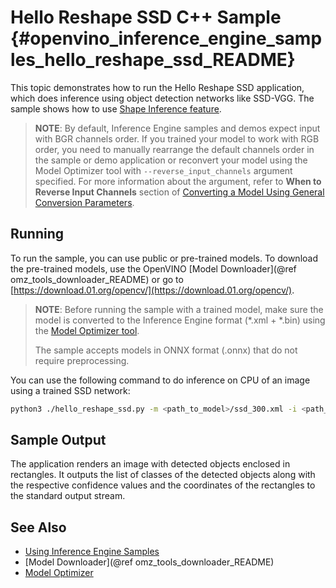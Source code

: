 # Hello Reshape SSD C++ Sample {#openvino_inference_engine_samples_hello_reshape_ssd_README}

This topic demonstrates how to run the Hello Reshape SSD application, which does inference using object detection
networks like SSD-VGG. The sample shows how to use [Shape Inference feature](../../../docs/IE_DG/ShapeInference.md).

> **NOTE**: By default, Inference Engine samples and demos expect input with BGR channels order. If you trained your model to work with RGB order, you need to manually rearrange the default channels order in the sample or demo application or reconvert your model using the Model Optimizer tool with `--reverse_input_channels` argument specified. For more information about the argument, refer to **When to Reverse Input Channels** section of [Converting a Model Using General Conversion Parameters](../../../docs/MO_DG/prepare_model/convert_model/Converting_Model_General.md).

## Running

To run the sample, you can use public or pre-trained models. To download the pre-trained models, use the OpenVINO [Model Downloader](@ref omz_tools_downloader_README) or go to [https://download.01.org/opencv/](https://download.01.org/opencv/).

> **NOTE**: Before running the sample with a trained model, make sure the model is converted to the Inference Engine format (\*.xml + \*.bin) using the [Model Optimizer tool](../../../docs/MO_DG/Deep_Learning_Model_Optimizer_DevGuide.md).
>
> The sample accepts models in ONNX format (.onnx) that do not require preprocessing.

You can use the following command to do inference on CPU of an image using a trained SSD network:
```sh
python3 ./hello_reshape_ssd.py -m <path_to_model>/ssd_300.xml -i <path_to_image>/500x500.bmp -d CPU
```

## Sample Output

The application renders an image with detected objects enclosed in rectangles. It outputs the list of classes
of the detected objects along with the respective confidence values and the coordinates of the
rectangles to the standard output stream.

## See Also
* [Using Inference Engine Samples](../../../docs/IE_DG/Samples_Overview.md)
* [Model Downloader](@ref omz_tools_downloader_README)
* [Model Optimizer](../../../docs/MO_DG/Deep_Learning_Model_Optimizer_DevGuide.md)

